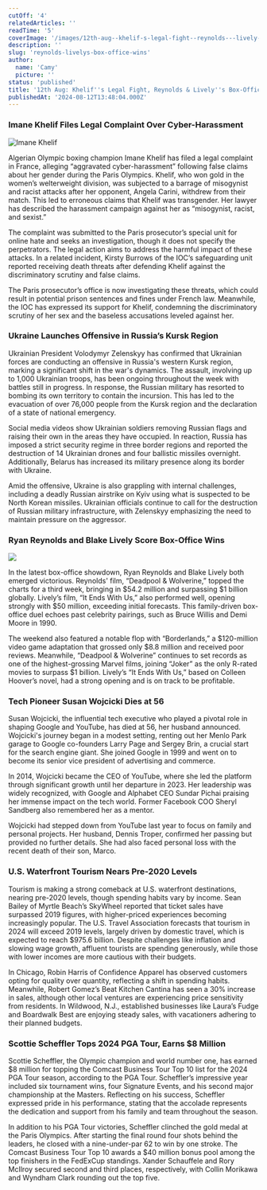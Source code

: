 ```yaml
---
cutOff: '4'
relatedArticles: ''
readTime: '5'
coverImage: '/images/12th-aug--khelif-s-legal-fight--reynolds---lively-s-box-office-wins-b-I0ND.webp'
description: ''
slug: 'reynolds-livelys-box-office-wins'
author:
  name: 'Camy'
  picture: ''
status: 'published'
title: '12th Aug: Khelif''s Legal Fight, Reynolds & Lively''s Box-Office Wins'
publishedAt: '2024-08-12T13:48:04.000Z'
---
```


### Imane Khelif Files Legal Complaint Over Cyber-Harassment

![Imane Khelif](/images/b4a-I4OT.webp)

Algerian Olympic boxing champion Imane Khelif has filed a legal complaint in France, alleging “aggravated cyber-harassment” following false claims about her gender during the Paris Olympics. Khelif, who won gold in the women’s welterweight division, was subjected to a barrage of misogynist and racist attacks after her opponent, Angela Carini, withdrew from their match. This led to erroneous claims that Khelif was transgender. Her lawyer has described the harassment campaign against her as “misogynist, racist, and sexist.”

The complaint was submitted to the Paris prosecutor’s special unit for online hate and seeks an investigation, though it does not specify the perpetrators. The legal action aims to address the harmful impact of these attacks. In a related incident, Kirsty Burrows of the IOC’s safeguarding unit reported receiving death threats after defending Khelif against the discriminatory scrutiny and false claims.

The Paris prosecutor’s office is now investigating these threats, which could result in potential prison sentences and fines under French law. Meanwhile, the IOC has expressed its support for Khelif, condemning the discriminatory scrutiny of her sex and the baseless accusations leveled against her.

### Ukraine Launches Offensive in Russia’s Kursk Region

Ukrainian President Volodymyr Zelenskyy has confirmed that Ukrainian forces are conducting an offensive in Russia's western Kursk region, marking a significant shift in the war's dynamics. The assault, involving up to 1,000 Ukrainian troops, has been ongoing throughout the week with battles still in progress. In response, the Russian military has resorted to bombing its own territory to contain the incursion. This has led to the evacuation of over 76,000 people from the Kursk region and the declaration of a state of national emergency.

Social media videos show Ukrainian soldiers removing Russian flags and raising their own in the areas they have occupied. In reaction, Russia has imposed a strict security regime in three border regions and reported the destruction of 14 Ukrainian drones and four ballistic missiles overnight. Additionally, Belarus has increased its military presence along its border with Ukraine.

Amid the offensive, Ukraine is also grappling with internal challenges, including a deadly Russian airstrike on Kyiv using what is suspected to be North Korean missiles. Ukrainian officials continue to call for the destruction of Russian military infrastructure, with Zelenskyy emphasizing the need to maintain pressure on the aggressor.

### Ryan Reynolds and Blake Lively Score Box-Office Wins

![](/images/12th-aug--khelif-s-legal-fight--reynolds---lively-s-box-office-wins-b-E0Mj.webp)

In the latest box-office showdown, Ryan Reynolds and Blake Lively both emerged victorious. Reynolds' film, “Deadpool & Wolverine,” topped the charts for a third week, bringing in $54.2 million and surpassing $1 billion globally. Lively’s film, “It Ends With Us,” also performed well, opening strongly with $50 million, exceeding initial forecasts. This family-driven box-office duel echoes past celebrity pairings, such as Bruce Willis and Demi Moore in 1990.

The weekend also featured a notable flop with “Borderlands,” a $120-million video game adaptation that grossed only $8.8 million and received poor reviews. Meanwhile, “Deadpool & Wolverine” continues to set records as one of the highest-grossing Marvel films, joining “Joker” as the only R-rated movies to surpass $1 billion. Lively’s “It Ends With Us,” based on Colleen Hoover’s novel, had a strong opening and is on track to be profitable.

### Tech Pioneer Susan Wojcicki Dies at 56

Susan Wojcicki, the influential tech executive who played a pivotal role in shaping Google and YouTube, has died at 56, her husband announced. Wojcicki's journey began in a modest setting, renting out her Menlo Park garage to Google co-founders Larry Page and Sergey Brin, a crucial start for the search engine giant. She joined Google in 1999 and went on to become its senior vice president of advertising and commerce.

In 2014, Wojcicki became the CEO of YouTube, where she led the platform through significant growth until her departure in 2023. Her leadership was widely recognized, with Google and Alphabet CEO Sundar Pichai praising her immense impact on the tech world. Former Facebook COO Sheryl Sandberg also remembered her as a mentor.

Wojcicki had stepped down from YouTube last year to focus on family and personal projects. Her husband, Dennis Troper, confirmed her passing but provided no further details. She had also faced personal loss with the recent death of their son, Marco.

### U.S. Waterfront Tourism Nears Pre-2020 Levels

Tourism is making a strong comeback at U.S. waterfront destinations, nearing pre-2020 levels, though spending habits vary by income. Sean Bailey of Myrtle Beach’s SkyWheel reported that ticket sales have surpassed 2019 figures, with higher-priced experiences becoming increasingly popular. The U.S. Travel Association forecasts that tourism in 2024 will exceed 2019 levels, largely driven by domestic travel, which is expected to reach $975.6 billion. Despite challenges like inflation and slowing wage growth, affluent tourists are spending generously, while those with lower incomes are more cautious with their budgets.

In Chicago, Robin Harris of Confidence Apparel has observed customers opting for quality over quantity, reflecting a shift in spending habits. Meanwhile, Robert Gomez’s Beat Kitchen Cantina has seen a 30% increase in sales, although other local ventures are experiencing price sensitivity from residents. In Wildwood, N.J., established businesses like Laura’s Fudge and Boardwalk Best are enjoying steady sales, with vacationers adhering to their planned budgets.

### Scottie Scheffler Tops 2024 PGA Tour, Earns $8 Million

Scottie Scheffler, the Olympic champion and world number one, has earned $8 million for topping the Comcast Business Tour Top 10 list for the 2024 PGA Tour season, according to the PGA Tour. Scheffler’s impressive year included six tournament wins, four Signature Events, and his second major championship at the Masters. Reflecting on his success, Scheffler expressed pride in his performance, stating that the accolade represents the dedication and support from his family and team throughout the season.

In addition to his PGA Tour victories, Scheffler clinched the gold medal at the Paris Olympics. After starting the final round four shots behind the leaders, he closed with a nine-under-par 62 to win by one stroke. The Comcast Business Tour Top 10 awards a $40 million bonus pool among the top finishers in the FedExCup standings. Xander Schauffele and Rory McIlroy secured second and third places, respectively, with Collin Morikawa and Wyndham Clark rounding out the top five.
